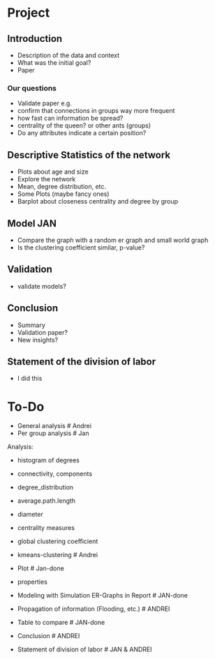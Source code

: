 # Project

## Introduction
* Description of the data and context
* What was the initial goal?
* Paper 

### Our questions
* Validate paper e.g. 
* confirm that connections in groups way more frequent 
* how fast can information be spread? 
* centrality of the queen? or other ants (groups)
* Do any attributes indicate a certain position?

## Descriptive Statistics of the network
* Plots about age and size
* Explore the network
* Mean, degree distribution, etc.
* Some Plots (maybe fancy ones)
* Barplot about closeness centrality and degree by group

## Model JAN
* Compare the graph with a random er graph and small world graph
* Is the clustering coefficient similar, p-value?

## Validation
* validate models?

## Conclusion
* Summary
* Validation paper?
* New insights?

## Statement of the division of labor 
* I did this


# To-Do

* General analysis # Andrei
* Per group analysis # Jan

Analysis:
* histogram of degrees
* connectivity, components
* degree_distribution
* average.path.length
* diameter
* centrality measures
* global clustering coefficient

* kmeans-clustering # Andrei
* Plot # Jan-done
* properties


* Modeling with Simulation ER-Graphs in Report # JAN-done
* Propagation of information (Flooding, etc.) # ANDREI
* Table to compare # JAN-done
* Conclusion # ANDREI
* Statement of division of labor # JAN & ANDREI



